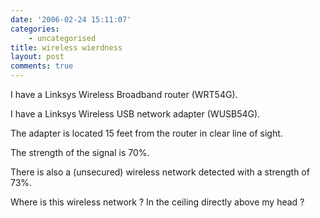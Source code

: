```yaml
---
date: '2006-02-24 15:11:07'
categories:
    - uncategorised
title: wireless wierdness
layout: post
comments: true
---
```

I have a Linksys Wireless Broadband router (WRT54G).

I have a Linksys Wireless USB network adapter (WUSB54G).

The adapter is located 15 feet from the router in clear line of sight.

The strength of the signal is 70%.

There is also a (unsecured) wireless network detected with a strength of
73%.

Where is this wireless network ? In the ceiling directly above my head ?

